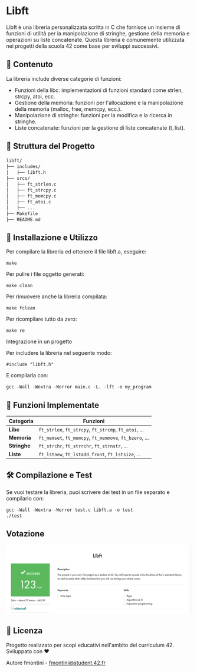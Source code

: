 # Libft

Libft è una libreria personalizzata scritta in C che fornisce un insieme di funzioni di utilità per la manipolazione di stringhe, gestione della memoria e operazioni su liste concatenate. Questa libreria è comunemente utilizzata nei progetti della scuola 42 come base per sviluppi successivi.

## 📌 Contenuto
La libreria include diverse categorie di funzioni:  
- Funzioni della libc: implementazioni di funzioni standard come strlen, strcpy, atoi, ecc.
- Gestione della memoria: funzioni per l'allocazione e la manipolazione della memoria (malloc, free, memcpy, ecc.).
- Manipolazione di stringhe: funzioni per la modifica e la ricerca in stringhe.
- Liste concatenate: funzioni per la gestione di liste concatenate (t_list).

## 📁 Struttura del Progetto
```
libft/
├── includes/
│   ├── libft.h
├── srcs/
│   ├── ft_strlen.c
│   ├── ft_strcpy.c
│   ├── ft_memcpy.c
│   ├── ft_atoi.c
│   ├── ...
├── Makefile
├── README.md
```
## 🚀 Installazione e Utilizzo
Per compilare la libreria ed ottenere il file libft.a, eseguire:  
```
make
```
Per pulire i file oggetto generati:
```
make clean
```
Per rimuovere anche la libreria compilata:
```
make fclean
```
Per ricompilare tutto da zero:
```
make re
```
Integrazione in un progetto

Per includere la libreria nel seguente modo:
```
#include "libft.h"
```
E compilarla con:
```
gcc -Wall -Wextra -Werror main.c -L. -lft -o my_program
```
## 📜 Funzioni Implementate

| Categoria | Funzioni |
|-----------|----------|
| **Libc**  | `ft_strlen`, `ft_strcpy`, `ft_strcmp`, `ft_atoi`, ... |
| **Memoria**  | `ft_memset`, `ft_memcpy`, `ft_memmove`, `ft_bzero`, ... |
| **Stringhe** | `ft_strchr`, `ft_strrchr`, `ft_strnstr`, ... |
| **Liste**   | `ft_lstnew`, `ft_lstadd_front`, `ft_lstsize`, ... |

## 🛠 Compilazione e Test

Se vuoi testare la libreria, puoi scrivere dei test in un file separato e compilarlo con:  
```
gcc -Wall -Wextra -Werror test.c libft.a -o test
./test
```
## Votazione
![gradeScreenshot](libft.png)
## 📄 Licenza

Progetto realizzato per scopi educativi nell'ambito del curriculum 42. Sviluppato con ❤️

Autore
fmontini - fmontini@student.42.fr
